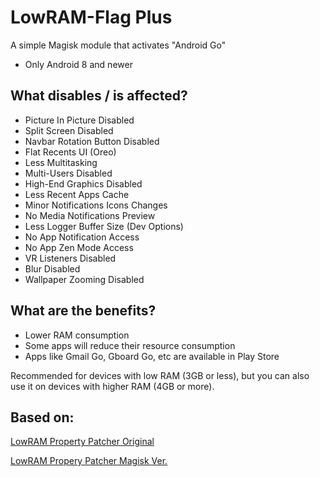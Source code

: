 # LowRAM-Flag Plus
A simple Magisk module that activates "Android Go"
* Only Android 8 and newer

## What disables / is affected?
* Picture In Picture Disabled
* Split Screen Disabled
* Navbar Rotation Button Disabled
* Flat Recents UI (Oreo)
* Less Multitasking
* Multi-Users Disabled
* High-End Graphics Disabled
* Less Recent Apps Cache
* Minor Notifications Icons Changes
* No Media Notifications Preview
* Less Logger Buffer Size (Dev Options)
* No App Notification Access
* No App Zen Mode Access
* VR Listeners Disabled
* Blur Disabled
* Wallpaper Zooming Disabled

## What are the benefits?
* Lower RAM consumption
* Some apps will reduce their resource consumption
* Apps like Gmail Go, Gboard Go, etc are available in Play Store

Recommended for devices with low RAM (3GB or less), but you can also use it on devices with higher RAM (4GB or more).

## Based on:
<a href="https://forum.xda-developers.com/t/mod-low-ram-property-patcher-for-android.3737373/" target="_blank">LowRAM Property Patcher Original</a>

<a href="https://forum.xda-developers.com/t/magisk-module-mod-low-ram-property-patcher-for-android.3740199/" target="_blank">LowRAM Propery Patcher Magisk Ver.</a>